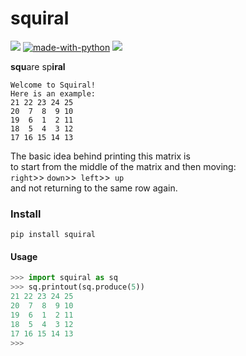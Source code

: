 # squiral
![](https://img.shields.io/pypi/v/squiral) 
[![made-with-python](https://img.shields.io/badge/Made%20with-Python-1f425f.svg)](https://www.python.org/) 
![]( https://img.shields.io/pypi/pyversions/squiral.svg )

**squ**are sp**iral**

```
Welcome to Squiral!
Here is an example:
21 22 23 24 25
20  7  8  9 10
19  6  1  2 11
18  5  4  3 12
17 16 15 14 13
```

The basic idea behind printing this matrix is<br/>
to start from the middle of the matrix and then moving:<br/>
```right```>> ```down```>>``` left```>>``` up```<br/>
and not returning to the same row again.

### Install

````pip install squiral````

#### Usage

```python
>>> import squiral as sq
>>> sq.printout(sq.produce(5))
21 22 23 24 25
20  7  8  9 10
19  6  1  2 11
18  5  4  3 12
17 16 15 14 13
>>>
```
